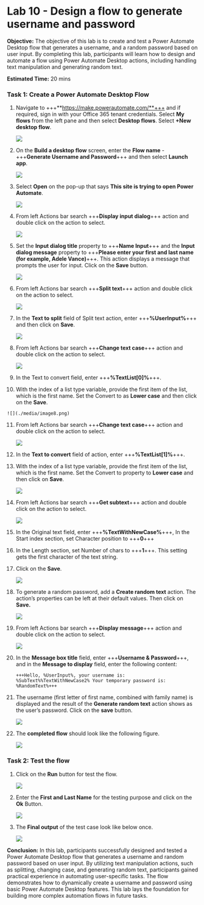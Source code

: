 # **Lab 10 - Design a flow to generate username and password**​

**Objective:** The objective of this lab is to create and test a Power
Automate Desktop flow that generates a username, and a random password
based on user input. By completing this lab, participants will learn how
to design and automate a flow using Power Automate Desktop actions,
including handling text manipulation and generating random text.

**Estimated Time:** 20 mins

### **Task 1: Create a Power Automate Desktop Flow**

1.  Navigate to +++**https://make.powerautomate.com/**+++ and if required, sign in with your Office 365 tenant credentials. Select **My flows** from the left pane and then select **Desktop flows**. Select **+New desktop flow**.

    ![](./media/image1.1.png)


2. On the **Build a desktop flow** screen, enter the **Flow name** - +++**Generate Username and Password**+++ and then select **Launch app**.

    ![](./media/image1.2.png)

3.  Select **Open** on the pop-up that says **This site is trying to open Power Automate**.

    ![](./media/image1.2.1.png)

4.  From left Actions bar search +++**Display input dialog**+++ action and
    double click on the action to select.

    ![](./media/image3.png)


5.  Set the **Input dialog title** property to +++**Name Input**+++ and
    the **Input dialog message** property to +++**Please enter your first
    and last name (for example, Adele Vance)**+++. This action displays a
    message that prompts the user for input. Click on the **Save**
    button.

    ![](./media/image4.png)


6.  From left Actions bar search +++**Split text**+++ action and double click
    on the action to select.

     ![](./media/image5.png)


7.  In the **Text to split** field of Split text action,
    enter +++**%UserInput%**+++ and then click on **Save**.

    ![](./media/image1z.png)


8.  From left Actions bar search +++**Change text case**+++ action and double
    click on the action to select.

    ![](./media/image7.png)


9.  In the Text to convert field, enter +++**%TextList\[0\]%**+++. 

10.  With the index of a list type variable, provide the first item of
    the list, which is the first name. Set the Convert to as **Lower
    case** and then click on the **Save**.

    ![](./media/image8.png)


11. From left Actions bar search +++**Change text case**+++ action and double
    click on the action to select.

    ![](./media/image9.png)

12. In the **Text to convert** field of action, enter
    +++**%TextList[1]%**+++.

13. With the index of a list type variable, provide the first item of
    the list, which is the first name. Set the Convert to property to
    **Lower case** and then click on **Save**.

    ![](./media/image10.png)


14. From left Actions bar search +++**Get subtext**+++ action and double click
    on the action to select.

    ![](./media/image11.png)


15. In the Original text field, enter +++**%TextWithNewCase%**+++, In the
    Start index section, set Character position to +++**0**+++

16. In the Length section, set Number of chars to +++**1**+++. This setting
    gets the first character of the text string.

17. Click on the **Save**.

    ![](./media/image12.png)


18. To generate a random password, add a **Create random text** action.
    The action’s properties can be left at their default values. Then
    click on **Save.**

    ![](./media/image13.png)


19. From left Actions bar search +++**Display message**+++ action and double
    click on the action to select.

    ![](./media/image14.png)


20. In the **Message box title** field, enter +++**Username & Password**+++,
    and in the **Message to display** field, enter the following
    content:

        +++Hello, %UserInput%, your username is: %SubText%%TextWithNewCase2% Your temporary password is: %RandomText%+++

21. The username (first letter of first name, combined with family name)
    is displayed and the result of the **Generate random text** action
    shows as the user’s password. Click on the **save** button.

    ![](./media/image15.png)


22. The **completed flow** should look like the following figure.

    ![](./media/image16.png)


### **Task 2: Test the flow**

1.  Click on the **Run** button for test the flow.

    ![](./media/image17.png)


2.  Enter the **First and Last Name** for the testing purpose and click
    on the **Ok** Button.

    ![](./media/image18.png)


3.  The **Final output** of the test case look like below once.

      ![](./media/image19.png)


**Conclusion:** In this lab, participants successfully designed and
tested a Power Automate Desktop flow that generates a username and
random password based on user input. By utilizing text manipulation
actions, such as splitting, changing case, and generating random text,
participants gained practical experience in automating user-specific
tasks. The flow demonstrates how to dynamically create a username and
password using basic Power Automate Desktop features. This lab lays
the foundation for building more complex automation flows in future
tasks.
